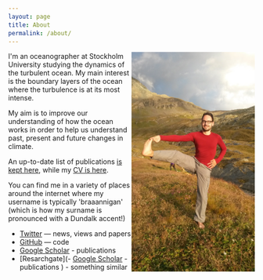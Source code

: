 ```yaml
---
layout: page
title: About
permalink: /about/
---
```


<img src="/img/mountain_yoga.jpg" width="50%" align="right">
I'm an oceanographer at Stockholm University studying the dynamics of the turbulent ocean. My main interest is the boundary layers of the ocean where the turbulence is at its most intense.  

My aim is to improve our understanding of how the ocean works in order to help us understand past, present and future changes in climate.

An up-to-date list of publications [is kept here](http://braaannigan.github.io/publications.html),
while my [CV is here](https://www.dropbox.com/s/s38vhefzeqjuo58/Liam_Brannigan_CV_September_2016.pages?dl=0).

You can find me in a variety of places around the internet where my username is typically 'braaannigan' (which is how my surname is pronounced with a Dundalk accent!)


- [Twitter](http://twitter.com/braaannigan) — news, views and papers
- [GitHub](https://github.com/braaannigan) — code
- [Google Scholar](https://scholar.google.co.uk/citations?user=43HnNKAAAAAJ&hl=en) - publications
- [Resarchgate](- [Google Scholar](https://scholar.google.co.uk/citations?user=43HnNKAAAAAJ&hl=en) - publications
) - something similar
